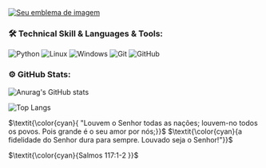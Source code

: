 
 <a href="https://tryhackme.com/p/vitorsiegergrafi">
   <img src="https://tryhackme-badges.s3.amazonaws.com/vitorsiegergrafi.png" alt="Seu emblema de imagem" />
 </a>

### 🛠 Technical Skill & Languages & Tools:
![Python](https://img.shields.io/badge/Python-FFD43B?style=for-the-badge&logo=python&logoColor=blue)
![Linux](https://img.shields.io/badge/Linux-FCC624?style=for-the-badge&logo=linux&logoColor=black)
![Windows](https://img.shields.io/badge/Windows-0078D6?style=for-the-badge&logo=windows&logoColor=white)
![Git](https://img.shields.io/badge/GIT-E44C30?style=for-the-badge&logo=git&logoColor=white)
![GitHub](https://img.shields.io/badge/GitHub-100000?style=for-the-badge&logo=github&logoColor=white)


### ⚙️ GitHub Stats:
![Anurag's GitHub stats](https://github-readme-stats.vercel.app/api?username=VitorUsername&show_icons=true&theme=transparent)

![Top Langs](https://github-readme-stats.vercel.app/api/top-langs/?username=VitorUsername&layout=compact&theme=transparent)



$\textit{\color{cyan}{ "Louvem o Senhor todas as nações; louvem-no todos os povos. Pois grande é o seu amor por nós;}}$
$\textit{\color{cyan}{a fidelidade do Senhor dura para sempre. Louvado seja o Senhor!"}}$

$\textit{\color{cyan}{Salmos 117:1-2 }}$
